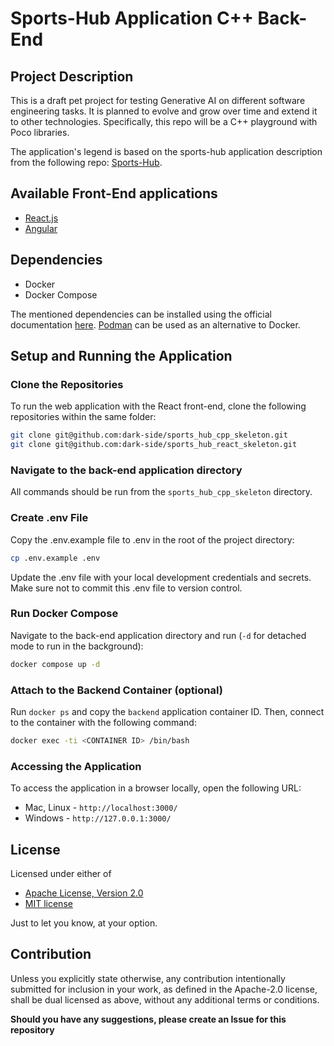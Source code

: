 # Sports-Hub Application C++ Back-End

## Project Description

This is a draft pet project for testing Generative AI on different software engineering tasks. It is planned to evolve and grow over time and extend it to other technologies. Specifically, this repo will be a C++ playground with Poco libraries.

The application's legend is based on the sports-hub application description from the following repo: [Sports-Hub](https://github.com/dark-side/sports-hub).

## Available Front-End applications
- [React.js](https://github.com/dark-side/sports_hub_react_skeleton)
- [Angular](https://github.com/dark-side/sports_hub_angular_skeleton)

## Dependencies

- Docker
- Docker Compose

The mentioned dependencies can be installed using the official documentation [here](https://docs.docker.com/compose/install/).
[Podman](https://podman-desktop.io/docs/compose) can be used as an alternative to Docker.

## Setup and Running the Application

### Clone the Repositories

To run the web application with the React front-end, clone the following repositories within the same folder:

```sh
git clone git@github.com:dark-side/sports_hub_cpp_skeleton.git
git clone git@github.com:dark-side/sports_hub_react_skeleton.git
```

### Navigate to the back-end application directory

All commands should be run from the `sports_hub_cpp_skeleton` directory.

### Create .env File

Copy the .env.example file to .env in the root of the project directory:

```sh
cp .env.example .env
```

Update the .env file with your local development credentials and secrets. Make sure not to commit this .env file to version control. 

### Run Docker Compose

Navigate to the back-end application directory and run (`-d` for detached mode to run in the background):

```sh
docker compose up -d
```

### Attach to the Backend Container (optional)

Run `docker ps` and copy the `backend` application container ID. Then, connect to the container with the following command:

```sh
docker exec -ti <CONTAINER ID> /bin/bash
```

### Accessing the Application
To access the application in a browser locally, open the following URL:
- Mac, Linux - `http://localhost:3000/`
- Windows - `http://127.0.0.1:3000/`

## License

Licensed under either of

- [Apache License, Version 2.0](http://www.apache.org/licenses/LICENSE-2.0)
- [MIT license](http://opensource.org/licenses/MIT)

Just to let you know, at your option.

## Contribution
Unless you explicitly state otherwise, any contribution intentionally submitted for inclusion in your work, as defined in the Apache-2.0 license, shall be dual licensed as above, without any additional terms or conditions.

**Should you have any suggestions, please create an Issue for this repository**

